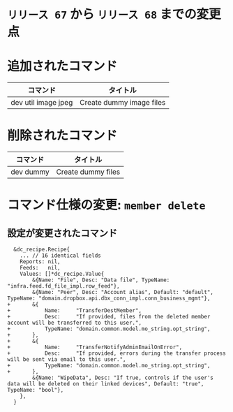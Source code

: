 # `リリース 67` から `リリース 68` までの変更点

# 追加されたコマンド


| コマンド            | タイトル                 |
|---------------------|--------------------------|
| dev util image jpeg | Create dummy image files |



# 削除されたコマンド


| コマンド  | タイトル           |
|-----------|--------------------|
| dev dummy | Create dummy files |



# コマンド仕様の変更: `member delete`


## 設定が変更されたコマンド


```
  &dc_recipe.Recipe{
  	... // 16 identical fields
  	Reports: nil,
  	Feeds:   nil,
  	Values: []*dc_recipe.Value{
  		&{Name: "File", Desc: "Data file", TypeName: "infra.feed.fd_file_impl.row_feed"},
  		&{Name: "Peer", Desc: "Account alias", Default: "default", TypeName: "domain.dropbox.api.dbx_conn_impl.conn_business_mgmt"},
+ 		&{
+ 			Name:     "TransferDestMember",
+ 			Desc:     "If provided, files from the deleted member account will be transferred to this user.",
+ 			TypeName: "domain.common.model.mo_string.opt_string",
+ 		},
+ 		&{
+ 			Name:     "TransferNotifyAdminEmailOnError",
+ 			Desc:     "If provided, errors during the transfer process will be sent via email to this user.",
+ 			TypeName: "domain.common.model.mo_string.opt_string",
+ 		},
  		&{Name: "WipeData", Desc: "If true, controls if the user's data will be deleted on their linked devices", Default: "true", TypeName: "bool"},
  	},
  }
```
